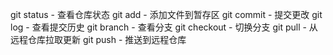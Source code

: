 git status    - 查看仓库状态
git add       - 添加文件到暂存区
git commit    - 提交更改
git log       - 查看提交历史
git branch    - 查看分支
git checkout  - 切换分支
git pull      - 从远程仓库拉取更新
git push      - 推送到远程仓库

